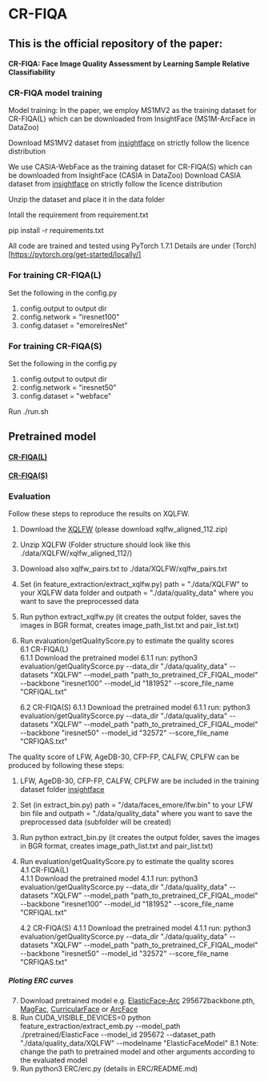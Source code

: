 # CR-FIQA


## This is the official repository of the paper:
#### CR-FIQA: Face Image Quality Assessment by Learning Sample Relative Classifiability 

### CR-FIQA model training 
Model training:
In the paper, we employ MS1MV2 as the training dataset for CR-FIQA(L) which can be downloaded from InsightFace (MS1M-ArcFace in DataZoo)

Download MS1MV2 dataset from [insightface](https://github.com/deepinsight/insightface/tree/master/recognition/_datasets_) on strictly follow the licence distribution

We use CASIA-WebFace as the training dataset for CR-FIQA(S) which can be downloaded from InsightFace (CASIA in DataZoo)
Download CASIA dataset from [insightface](https://github.com/deepinsight/insightface/tree/master/recognition/_datasets_) on strictly follow the licence distribution



Unzip the dataset and place it in the data folder


Intall the requirement from requirement.txt

pip install -r requirements.txt

All code are trained and tested using PyTorch 1.7.1
Details are under (Torch)[https://pytorch.org/get-started/locally/]


### For training CR-FIQA(L)
Set the following in the config.py
1. config.output to output dir 
2. config.network = "iresnet100"
3. config.dataset = "emoreIresNet" 

### For training CR-FIQA(S)
Set the following in the config.py
1. config.output to output dir 
2. config.network = "iresnet50"
3. config.dataset = "webface" 

Run ./run.sh

## Pretrained model

#### [CR-FIQA(L)](https://drive.google.com/drive/folders/1siy_3eQSBuIV6U6_9wgGtbZG2GMgVLMy?usp=sharing)


#### [CR-FIQA(S)](https://drive.google.com/drive/folders/13bE4LP303XA_IzL1YOgG5eN0c8efHU9h?usp=sharing)

### Evaluation 
Follow these steps to reproduce the results on XQLFW.
1. Download the [XQLFW](https://martlgap.github.io/xqlfw/pages/download.html) (please download xqlfw_aligned_112.zip)
2. Unzip XQLFW (Folder structure should look like this ./data/XQLFW/xqlfw_aligned_112/)
3. Download also xqlfw_pairs.txt to ./data/XQLFW/xqlfw_pairs.txt
4. Set (in feature_extraction/extract_xqlfw.py) path = "./data/XQLFW" to your XQLFW data folder and outpath = "./data/quality_data" where you want to save the preprocessed data
5. Run python extract_xqlfw.py (it creates the output folder, saves the images in BGR format, creates image_path_list.txt and pair_list.txt)
6. Run evaluation/getQualityScore.py to estimate the quality scores  
   6.1 CR-FIQA(L)  
        6.1.1 Download the pretrained model
        6.1.1 run: python3 evaluation/getQualityScorce.py --data_dir "./data/quality_data" --datasets "XQLFW" --model_path "path_to_pretrained_CF_FIQAL_model" --backbone "iresnet100" --model_id "181952" --score_file_name "CRFIQAL.txt"
        
   6.2 CR-FIQA(S)
        6.1.1 Download the pretrained model
        6.1.1 run: python3 evaluation/getQualityScorce.py --data_dir "./data/quality_data" --datasets "XQLFW" --model_path "path_to_pretrained_CF_FIQAL_model" --backbone "iresnet50" --model_id "32572" --score_file_name "CRFIQAS.txt"
        
     
The quality score of LFW, AgeDB-30, CFP-FP, CALFW, CPLFW can be produced by following these steps:
1. LFW, AgeDB-30, CFP-FP, CALFW, CPLFW are be included in the training dataset folder [insightface](https://github.com/deepinsight/insightface/tree/master/recognition/_datasets_)
2. Set (in extract_bin.py) path = "/data/faces_emore/lfw.bin" to your LFW bin file and outpath = "./data/quality_data" where you want to save the preprocessed data (subfolder will be created)
3. Run python extract_bin.py (it creates the output folder, saves the images in BGR format, creates image_path_list.txt and pair_list.txt)  
4. Run evaluation/getQualityScore.py to estimate the quality scores  
   4.1 CR-FIQA(L)  
        4.1.1 Download the pretrained model
        4.1.1 run: python3 evaluation/getQualityScorce.py --data_dir "./data/quality_data" --datasets "XQLFW" --model_path "path_to_pretrained_CF_FIQAL_model" --backbone "iresnet100" --model_id "181952" --score_file_name "CRFIQAL.txt"
        
   4.2 CR-FIQA(S)
        4.1.1 Download the pretrained model
        4.1.1 run: python3 evaluation/getQualityScorce.py --data_dir "./data/quality_data" --datasets "XQLFW" --model_path "path_to_pretrained_CF_FIQAL_model" --backbone "iresnet50" --model_id "32572" --score_file_name "CRFIQAS.txt"
        
     
##### Ploting ERC curves 
7. Download pretrained model e.g. [ElasticFace-Arc](https://github.com/fdbtrs/ElasticFace) 295672backbone.pth, [MagFac](https://github.com/IrvingMeng/MagFace), [CurricularFace](https://github.com/HuangYG123/CurricularFace) or [ArcFace](https://github.com/deepinsight/insightface)
8. Run CUDA_VISIBLE_DEVICES=0 python feature_extraction/extract_emb.py --model_path ./pretrained/ElasticFace --model_id 295672 --dataset_path "./data/quality_data/XQLFW" --modelname "ElasticFaceModel"
    8.1 Note: change the path to pretrained model and other arguments according to the evaluated model 
9. Run python3 ERC/erc.py (details in  ERC/README.md)


